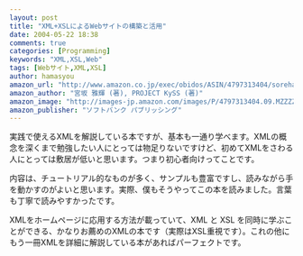 ```yaml
---
layout: post
title: "XML+XSLによるWebサイトの構築と活用"
date: 2004-05-22 18:38
comments: true
categories: [Programming]
keywords: "XML,XSL,Web"
tags: [Webサイト,XML,XSL]
author: hamasyou
amazon_url: "http://www.amazon.co.jp/exec/obidos/ASIN/4797313404/sorehabooks-22"
amazon_author: "宮坂 雅輝 (著), PROJECT KySS (著)"
amazon_image: "http://images-jp.amazon.com/images/P/4797313404.09.MZZZZZZZ.jpg"
amazon_publisher: "ソフトバンク パブリッシング"
---
```


実践で使えるXMLを解説している本ですが、基本も一通り学べます。XMLの概念を深くまで勉強したい人にとっては物足りないですけど、初めてXMLをさわる人にとっては敷居が低いと思います。つまり初心者向けってことです。


<!-- more -->

内容は、チュートリアル的なものが多く、サンプルも豊富ですし、読みながら手を動かすのがよいと思います。実際、僕もそうやってこの本を読みました。言葉も丁寧で読みやすかったです。

XMLをホームページに応用する方法が載っていて、XML と XSL を同時に学ぶことができる、かなりお薦めのXMLの本です（実際はXSL重視です）。これの他にもう一冊XMLを詳細に解説している本があればパーフェクトです。




